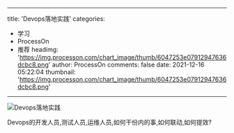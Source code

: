
---
title: 'Devops落地实践'
categories: 
 - 学习
 - ProcessOn
 - 推荐
headimg: 'https://img.processon.com/chart_image/thumb/6047253e07912947636dcbc8.png'
author: ProcessOn
comments: false
date: 2021-12-16 05:22:04
thumbnail: 'https://img.processon.com/chart_image/thumb/6047253e07912947636dcbc8.png'
---

<div>   
<img class="thumb" alt="Devops落地实践" src="https://img.processon.com/chart_image/thumb/6047253e07912947636dcbc8.png" referrerpolicy="no-referrer">
<p>Devops的开发人员,测试人员,运维人员,如何干份内的事,如何联动,如何提效?</p>  
</div>
            